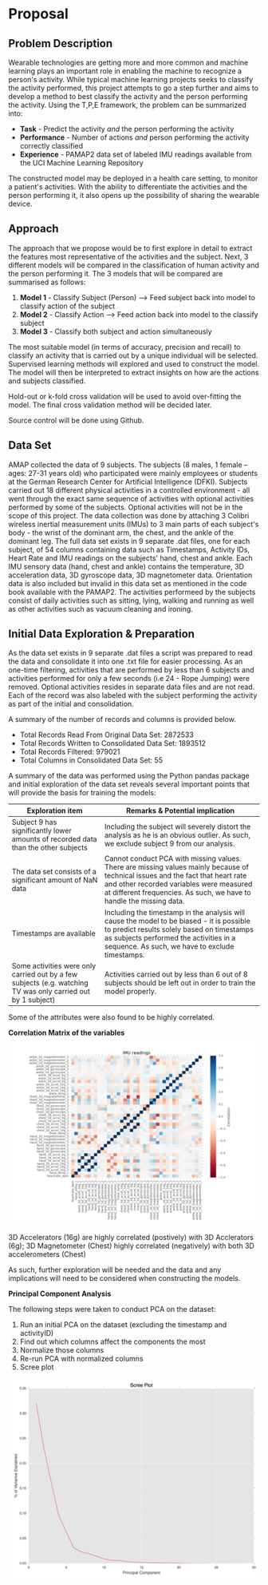 # Proposal

## Problem Description

Wearable technologies are getting more and more common and machine learning plays an important role in enabling the machine to recognize a person's activity. While typical machine learning projects seeks to classify the activity performed, this project attempts to go a step further and aims to develop a method to best classify the activity and the person performing the activity. Using the T,P,E framework, the problem can be summarized into:

* **Task** - Predict the activity *and* the person performing the activity
* **Performance** - Number of actions *and* person performing the activity correctly classified
* **Experience** - PAMAP2 data set of labeled IMU readings available from the UCI Machine Learning Repository 

The constructed model may be deployed in a health care setting, to monitor a patient's activities. With the ability to differentiate the activities and the person performing it, it also opens up the possibility of sharing the wearable device. 

## Approach

The approach that we propose would be to first explore in detail to extract the features most representative of the activities and the subject. Next, 3 different models will be compared in the classification of human activity and the person performing it. The 3 models that will be compared are summarised as follows:

1. **Model 1** - Classify Subject (Person) --> Feed subject back into model to classify action of the subject
2. **Model 2** - Classify Action --> Feed action back into model to the classify subject
3. **Model 3** - Classify both subject and action simultaneously

The most suitable model (in terms of accuracy, precision and recall) to classify an activity that is carried out by a unique individual will be selected. Supervised learning methods will explored and used to construct the model. The model will then be interpreted to extract insights on how are the actions and subjects classified. 

Hold-out or k-fold cross validation will be used to avoid over-fitting the model. The final cross validation method will be decided later. 

Source control will be done using Github. 

## Data Set

AMAP collected the data of 9 subjects. The subjects (8 males, 1 female – ages: 27-31 years old) who participated were mainly employees or students at the German Research Center for Artificial Intelligence (DFKI).
Subjects carried out 18 different physical activities in a controlled environment - all went through the exact same sequence of activities with optional activities performed by some of the subjects. Optional activities will not be in the scope of this project. The data collection was done by attaching 3 Colibri wireless inertial measurement units (IMUs) to 3 main parts of each subject's body - the wrist of the dominant arm, the chest, and the ankle of the dominant leg.
The full data set exists in 9 separate .dat files, one for each subject, of 54 columns containing data such as Timestamps, Activity IDs, Heart Rate and IMU readings on the subjects' hand, chest and ankle.
Each IMU sensory data (hand, chest and ankle) contains the temperature, 3D acceleration data, 3D gyroscope data, 3D magnetometer data. Orientation data is also included but invalid in this data set as mentioned in the code book available with the PAMAP2.
The activities performeed by the subjects consist of daily activities such as sitting, lying, walking and running as well as other activities such as vacuum cleaning and ironing.


## Initial Data Exploration & Preparation

As the data set exists in 9 separate .dat files a script was prepared to read the data and consolidate it into one .txt file for easier processing. As an one-time filtering, activities that are performed by less than 6 subjects and activities performed for only a few seconds (i.e 24 - Rope Jumping) were removed. Optional activities resides in separate data files and are not read. Each of the record was also labeled with the subject performing the activity as part of the initial and consolidation. 

A summary of the number of records and columns is provided below. 

* Total Records Read From Original Data Set:  2872533
* Total Records Written to Consolidated Data Set:  1893512
* Total Records Filtered:  979021
* Total Columns in Consolidated Data Set: 55

A summary of the data was performed using the Python pandas package and initial exploration of the data set reveals several important points that will provide the basis for training the models:

Exploration item | Remarks & Potential implication
---|---
Subject 9 has significantly lower amounts of recorded data than the other subjects | Including the subject will severely distort the analysis as he is an obvious outlier. As such, we exclude subject 9 from our analysis.
The data set consists of a significant amount of NaN data | Cannot conduct PCA with missing values. There are missing values mainly because of technical issues and the fact that heart rate and other recorded variables were measured at different frequencies. As such, we have to handle the missing data.
Timestamps are available | Including the timestamp in the analysis will cause the model to be biased - it is possible to predict results solely based on timestamps as subjects performed the activities in a sequence. As such, we have to exclude timestamps.
Some activities were only carried out by a few subjects (e.g. watching TV was only carried out by 1 subject) | Activities carried out by less than 6 out of 8 subjects should be left out in order to train the model properly. 

Some of the attributes were also found to be highly correlated. 

**Correlation Matrix of the variables**
![Correlation Matrix](../report/img/correlation_matrix.png)

3D Accelerators (16g) are highly correlated (postively) with 3D Acclerators (6g); 3D Magnetometer (Chest) highly correlated (negatively) with both 3D accelerometers (Chest)

As such, further exploration will be needed and the data and any implications will need to be considered when constructing the models. 

**Principal Component Analysis**

The following steps were taken to conduct PCA on the dataset:

1.	Run an initial PCA on the dataset (excluding the timestamp and activityID)
2.	Find out which columns affect the components the most
3.	Normalize those columns
4.	Re-run PCA with normalized columns 
5.  Scree plot

![Scree Plot](../report/img/screeplot.png)
